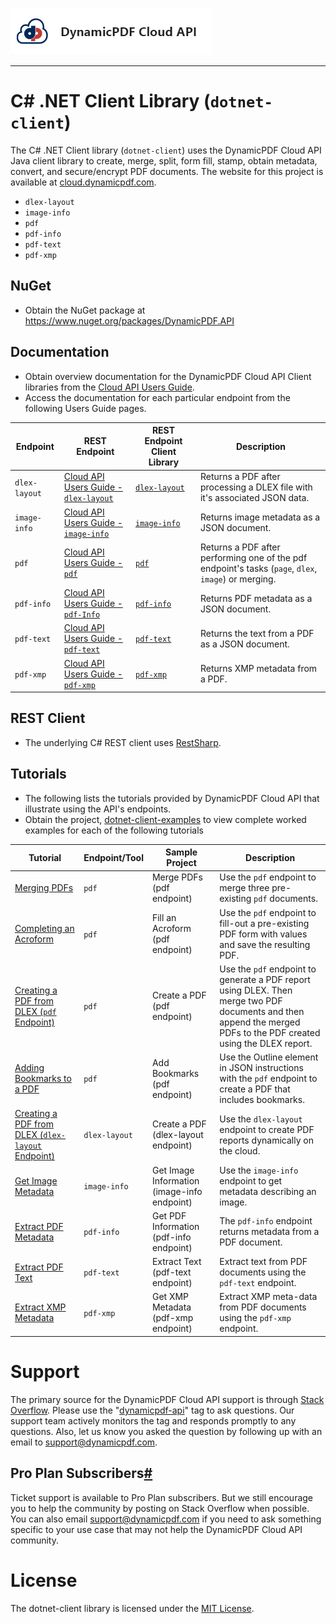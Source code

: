 ![](./logo-banner2.png)

___

# C# .NET Client Library (`dotnet-client`)

The C# .NET Client library (`dotnet-client`) uses the DynamicPDF Cloud API Java client library to create, merge, split, form fill, stamp, obtain metadata, convert, and secure/encrypt PDF documents. The website for this project is available at [cloud.dynamicpdf.com](https://cloud.dynamicpdf.com/).

* `dlex-layout`
* `image-info`
* `pdf`
* `pdf-info`
* `pdf-text`
* `pdf-xmp`

## NuGet

* Obtain the NuGet package at https://www.nuget.org/packages/DynamicPDF.API

## Documentation

* Obtain overview documentation for the DynamicPDF Cloud API Client libraries from the [Cloud API Users Guide](https://cloud.dynamicpdf.com/docs/usersguide/cloud-api/client-libraries/cloud-api-client-libraries).
* Access the documentation for each particular endpoint from the following Users Guide pages. 

| Endpoint      | REST Endpoint                                                | REST Endpoint Client Library              | Description                                                  |
| ------------- | ------------------------------------------------------------ | ----------------------------------------- | ------------------------------------------------------------ |
| `dlex-layout` | [Cloud API Users Guide - `dlex-layout`](./cloud-api-dlex-layout) | [`dlex-layout`](./client-api-dlex-layout) | Returns a PDF after processing a DLEX file with it's associated JSON data. |
| `image-info`  | [Cloud API Users Guide - `image-info`](./cloud-api-image-info) | [`image-info`](./client-api-image-info)   | Returns image metadata as a JSON document.                   |
| `pdf`         | [Cloud API Users Guide - `pdf`](./cloud-api-pdf)             | [`pdf`](./client-api-pdf)                 | Returns a PDF after performing one of the pdf endpoint's tasks (`page`, `dlex`, `image`) or merging. |
| `pdf-info`    | [Cloud API Users Guide - `pdf-Info`](./cloud-api-pdf-info)   | [`pdf-info`](./client-api-pdf-info)       | Returns PDF metadata as a JSON document.                     |
| `pdf-text`    | [Cloud API Users Guide - `pdf-text`](./cloud-api-pdf-text)   | [`pdf-text`](./client-api-pdf-text)       | Returns the text from a PDF as a JSON document.              |
| `pdf-xmp`     | [Cloud API Users Guide - `pdf-xmp`](./cloud-api-pdf-xmp)     | [`pdf-xmp`](./client-api-pdf-xmp)         | Returns XMP metadata from a PDF.                             |

## REST Client

* The underlying C# REST client uses [RestSharp](https://restsharp.dev/).

## Tutorials

* The following lists the tutorials provided by DynamicPDF Cloud API that illustrate using the API's endpoints.
* Obtain the project, [dotnet-client-examples](https://github.com/dynamicpdf-api/dotnet-client-examples) to view complete worked examples for each of the following tutorials

| Tutorial                                                     | Endpoint/Tool | Sample Project                              | Description                                                  |
| ------------------------------------------------------------ | ------------- | ------------------------------------------- | ------------------------------------------------------------ |
| [Merging PDFs](./cloud-api/merging-pdfs)                     | `pdf`         | Merge PDFs (pdf endpoint)                   | Use the `pdf` endpoint to merge three pre-existing `pdf` documents. |
| [Completing an Acroform](./cloud-api/form-completion)        | `pdf`         | Fill an Acroform (pdf endpoint)             | Use the `pdf` endpoint to fill-out a pre-existing PDF form with values and save the resulting PDF. |
| [Creating a PDF from DLEX (`pdf` Endpoint)](./cloud-api/dlex-pdf-endpoint) | `pdf`         | Create a PDF (pdf endpoint)                 | Use the `pdf` endpoint to generate a PDF report using DLEX. Then merge two PDF documents and then append the merged PDFs to the PDF created using the DLEX report. |
| [Adding Bookmarks to a PDF](./cloud-api/bookmarks)           | `pdf`         | Add Bookmarks (pdf endpoint)                | Use the Outline element in JSON instructions with the `pdf` endpoint to create a PDF that includes bookmarks. |
| [Creating a PDF from DLEX (`dlex-layout` Endpoint)](./cloud-api/dlex-layout) | `dlex-layout` | Create a PDF (dlex-layout endpoint)         | Use the `dlex-layout` endpoint to create PDF reports dynamically on the cloud. |
| [Get Image Metadata](./cloud-api/image-info)                 | `image-info`  | Get Image Information (image-info endpoint) | Use the `image-info` endpoint to get metadata describing an image. |
| [Extract PDF Metadata](./cloud-api/pdf-info)                 | `pdf-info`    | Get PDF Information (pdf-info endpoint)     | The `pdf-info` endpoint returns metadata from a PDF document. |
| [Extract PDF Text](./cloud-api/pdf-text)                     | `pdf-text`    | Extract Text (pdf-text endpoint)            | Extract text from PDF documents using the `pdf-text` endpoint. |
| [Extract XMP Metadata](./cloud-api/pdf-xmp)                  | `pdf-xmp`     | Get XMP Metadata (pdf-xmp endpoint)         | Extract XMP meta-data from PDF documents using the `pdf-xmp` endpoint. |

# Support

The primary source for the DynamicPDF Cloud API support is through [Stack Overflow](https://stackoverflow.com/questions/tagged/dynamicpdf-api). Please use the "[dynamicpdf-api](https://stackoverflow.com/questions/tagged/dynamicpdf-api)" tag to ask questions. Our support team actively monitors the tag and responds promptly to any questions.  Also, let us know you asked the question by following up with an email to [support@dynamicpdf.com](mailto:support@dynamicpdf.com). 

## Pro Plan Subscribers[#](https://cloud.dynamicpdf.com/support#pro-plan-subscribers)

Ticket support is available to Pro Plan subscribers. But we still encourage you to help the community by posting on Stack Overflow when possible. You can also email [support@dynamicpdf.com](mailto:support@dynamicpdf.com) if you need to ask something specific to your use case that may not help the DynamicPDF Cloud API community.

# License

The dotnet-client library is licensed under the [MIT License](./LICENSE).
